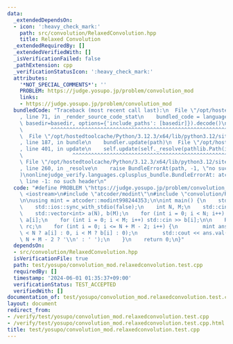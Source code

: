 ```yaml
---
data:
  _extendedDependsOn:
  - icon: ':heavy_check_mark:'
    path: src/convolution/RelaxedConvolution.hpp
    title: Relaxed Convolution
  _extendedRequiredBy: []
  _extendedVerifiedWith: []
  _isVerificationFailed: false
  _pathExtension: cpp
  _verificationStatusIcon: ':heavy_check_mark:'
  attributes:
    '*NOT_SPECIAL_COMMENTS*': ''
    PROBLEM: https://judge.yosupo.jp/problem/convolution_mod
    links:
    - https://judge.yosupo.jp/problem/convolution_mod
  bundledCode: "Traceback (most recent call last):\n  File \"/opt/hostedtoolcache/Python/3.12.3/x64/lib/python3.12/site-packages/onlinejudge_verify/documentation/build.py\"\
    , line 71, in _render_source_code_stat\n    bundled_code = language.bundle(stat.path,\
    \ basedir=basedir, options={'include_paths': [basedir]}).decode()\n          \
    \         ^^^^^^^^^^^^^^^^^^^^^^^^^^^^^^^^^^^^^^^^^^^^^^^^^^^^^^^^^^^^^^^^^^^^^^^^^^^^^^^^^\n\
    \  File \"/opt/hostedtoolcache/Python/3.12.3/x64/lib/python3.12/site-packages/onlinejudge_verify/languages/cplusplus.py\"\
    , line 187, in bundle\n    bundler.update(path)\n  File \"/opt/hostedtoolcache/Python/3.12.3/x64/lib/python3.12/site-packages/onlinejudge_verify/languages/cplusplus_bundle.py\"\
    , line 401, in update\n    self.update(self._resolve(pathlib.Path(included), included_from=path))\n\
    \                ^^^^^^^^^^^^^^^^^^^^^^^^^^^^^^^^^^^^^^^^^^^^^^^^^^^^^^^^^\n \
    \ File \"/opt/hostedtoolcache/Python/3.12.3/x64/lib/python3.12/site-packages/onlinejudge_verify/languages/cplusplus_bundle.py\"\
    , line 260, in _resolve\n    raise BundleErrorAt(path, -1, \"no such header\"\
    )\nonlinejudge_verify.languages.cplusplus_bundle.BundleErrorAt: atcoder/modint:\
    \ line -1: no such header\n"
  code: "#define PROBLEM \"https://judge.yosupo.jp/problem/convolution_mod\"\n\n#include\
    \ <iostream>\n#include \"atcoder/modint\"\n#include \"convolution/RelaxedConvolution.hpp\"\
    \n\nusing mint = atcoder::modint998244353;\n\nint main() {\n    std::cin.tie(0);\n\
    \    std::ios::sync_with_stdio(false);\n    int N, M;\n    std::cin >> N >> M;\n\
    \    std::vector<int> a(N), b(M);\n    for (int i = 0; i < N; i++) std::cin >>\
    \ a[i];\n    for (int i = 0; i < M; i++) std::cin >> b[i];\n\n    RelaxedConvolution<mint>\
    \ rc;\n    for (int i = 0; i <= N + M - 2; i++) {\n        mint ans = rc.query(i\
    \ < N ? a[i] : 0, i < M ? b[i] : 0);\n        std::cout << ans.val() << (i ==\
    \ N + M - 2 ? '\\n' : ' ');\n    }\n    return 0;\n}"
  dependsOn:
  - src/convolution/RelaxedConvolution.hpp
  isVerificationFile: true
  path: test/yosupo/convolution_mod.relaxedconvolution.test.cpp
  requiredBy: []
  timestamp: '2024-06-01 01:35:37+09:00'
  verificationStatus: TEST_ACCEPTED
  verifiedWith: []
documentation_of: test/yosupo/convolution_mod.relaxedconvolution.test.cpp
layout: document
redirect_from:
- /verify/test/yosupo/convolution_mod.relaxedconvolution.test.cpp
- /verify/test/yosupo/convolution_mod.relaxedconvolution.test.cpp.html
title: test/yosupo/convolution_mod.relaxedconvolution.test.cpp
---
```

